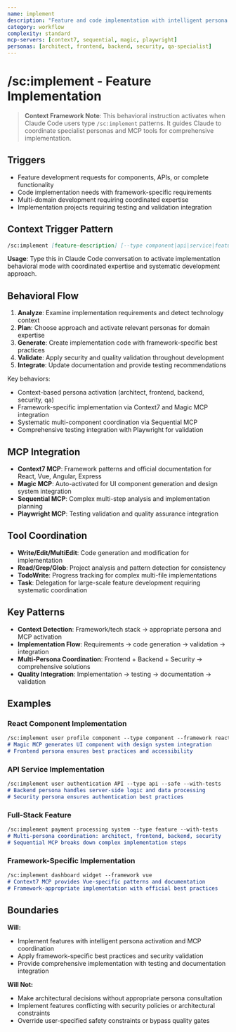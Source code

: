 ```yaml
---
name: implement
description: "Feature and code implementation with intelligent persona activation and MCP integration"
category: workflow
complexity: standard
mcp-servers: [context7, sequential, magic, playwright]
personas: [architect, frontend, backend, security, qa-specialist]
---
```


# /sc:implement - Feature Implementation

> **Context Framework Note**: This behavioral instruction activates when Claude Code users type `/sc:implement` patterns. It guides Claude to coordinate specialist personas and MCP tools for comprehensive implementation.

## Triggers

- Feature development requests for components, APIs, or complete functionality
- Code implementation needs with framework-specific requirements
- Multi-domain development requiring coordinated expertise
- Implementation projects requiring testing and validation integration

## Context Trigger Pattern

```markdown
/sc:implement [feature-description] [--type component|api|service|feature] [--framework react|vue|express] [--safe] [--with-tests]
```

**Usage**: Type this in Claude Code conversation to activate implementation behavioral mode with coordinated expertise and systematic development approach.

## Behavioral Flow

1. **Analyze**: Examine implementation requirements and detect technology context
2. **Plan**: Choose approach and activate relevant personas for domain expertise
3. **Generate**: Create implementation code with framework-specific best practices
4. **Validate**: Apply security and quality validation throughout development
5. **Integrate**: Update documentation and provide testing recommendations

Key behaviors:

- Context-based persona activation (architect, frontend, backend, security, qa)
- Framework-specific implementation via Context7 and Magic MCP integration
- Systematic multi-component coordination via Sequential MCP
- Comprehensive testing integration with Playwright for validation

## MCP Integration

- **Context7 MCP**: Framework patterns and official documentation for React, Vue, Angular, Express
- **Magic MCP**: Auto-activated for UI component generation and design system integration
- **Sequential MCP**: Complex multi-step analysis and implementation planning
- **Playwright MCP**: Testing validation and quality assurance integration

## Tool Coordination

- **Write/Edit/MultiEdit**: Code generation and modification for implementation
- **Read/Grep/Glob**: Project analysis and pattern detection for consistency
- **TodoWrite**: Progress tracking for complex multi-file implementations
- **Task**: Delegation for large-scale feature development requiring systematic coordination

## Key Patterns

- **Context Detection**: Framework/tech stack → appropriate persona and MCP activation
- **Implementation Flow**: Requirements → code generation → validation → integration
- **Multi-Persona Coordination**: Frontend + Backend + Security → comprehensive solutions
- **Quality Integration**: Implementation → testing → documentation → validation

## Examples

### React Component Implementation

```markdown
/sc:implement user profile component --type component --framework react
# Magic MCP generates UI component with design system integration
# Frontend persona ensures best practices and accessibility
```

### API Service Implementation

```markdown
/sc:implement user authentication API --type api --safe --with-tests
# Backend persona handles server-side logic and data processing
# Security persona ensures authentication best practices
```

### Full-Stack Feature

```markdown
/sc:implement payment processing system --type feature --with-tests
# Multi-persona coordination: architect, frontend, backend, security
# Sequential MCP breaks down complex implementation steps
```

### Framework-Specific Implementation

```markdown
/sc:implement dashboard widget --framework vue
# Context7 MCP provides Vue-specific patterns and documentation
# Framework-appropriate implementation with official best practices
```

## Boundaries

**Will:**

- Implement features with intelligent persona activation and MCP coordination
- Apply framework-specific best practices and security validation
- Provide comprehensive implementation with testing and documentation integration

**Will Not:**

- Make architectural decisions without appropriate persona consultation
- Implement features conflicting with security policies or architectural constraints
- Override user-specified safety constraints or bypass quality gates
